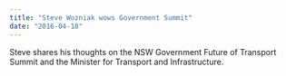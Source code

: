 ```yaml
---
title: "Steve Wozniak wows Government Summit"
date: "2016-04-18"
---
```

Steve shares his thoughts on the NSW Government Future of Transport Summit and the Minister for Transport and Infrastructure.
